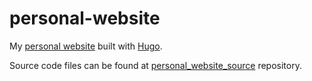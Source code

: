 # personal-website

My [personal website](https://manosvek.github.io/personal-website/) built with [Hugo](https://gohugo.io).

Source code files can be found at [personal_website_source](https://github.com/manosvek/personal_website_source) repository.
